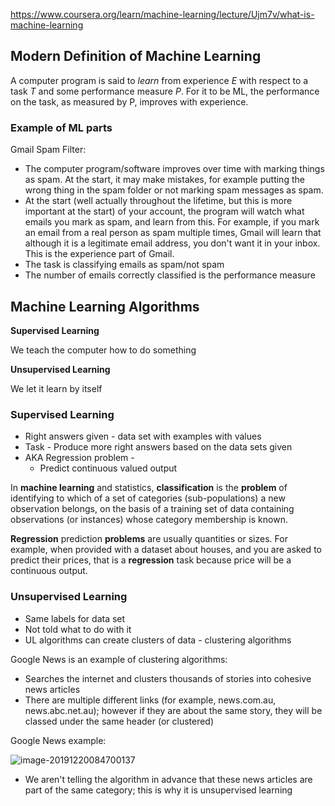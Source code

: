 https://www.coursera.org/learn/machine-learning/lecture/Ujm7v/what-is-machine-learning

## Modern Definition of Machine Learning

A computer program is said to *learn* from experience *E* with respect to a task *T* and some performance measure *P*. For it to be ML, the performance on the task, as measured by P, improves with experience.

### Example of ML parts

Gmail Spam Filter:

* The computer program/software improves over time with marking things as spam. At the start, it may make mistakes, for example putting the wrong thing in the spam folder or not marking spam messages as spam. 
* At the start (well actually throughout the lifetime, but this is more important at the start) of your account, the program will watch what emails you mark as spam, and learn from this. For example, if you mark an email from a real person as spam multiple times, Gmail will learn that although it is a legitimate email address, you don't want it in your inbox. This is the experience part of Gmail.
* The task is classifying emails as spam/not spam
* The number of emails correctly classified is the performance measure



## Machine Learning Algorithms

**Supervised Learning**

We teach the computer how to do something

**Unsupervised Learning**

We let it learn by itself



### Supervised Learning

* Right answers given - data set with examples with values
* Task - Produce more right answers based on the data sets given
* AKA Regression problem - 
  * Predict continuous valued output

In **machine learning** and statistics, **classification** is the **problem** of identifying to which of a set of categories (sub-populations) a new observation belongs, on the basis of a training set of data containing observations (or instances) whose category membership is known.

**Regression** prediction **problems** are usually quantities or sizes. For example, when provided with a dataset about houses, and you are asked to predict their prices, that is a **regression** task because price will be a continuous output.



### Unsupervised Learning

* Same labels for data set
* Not told what to do with it
* UL algorithms can create clusters of data - clustering algorithms

Google News is an example of clustering algorithms:

* Searches the internet and clusters thousands of stories into cohesive news articles
* There are multiple different links (for example, news.com.au, news.abc.net.au); however if they are about the same story, they will be classed under the same header (or clustered)

Google News example:

![image-20191220084700137](C:\Users\arbuc\AppData\Roaming\Typora\typora-user-images\image-20191220084700137.png)

* We aren't telling the algorithm in advance that these news articles are part of the same category; this is why it is unsupervised learning